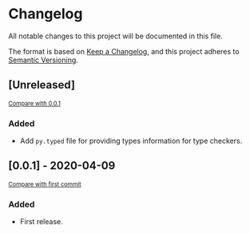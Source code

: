 # Changelog
All notable changes to this project will be documented in this file.

The format is based on [Keep a Changelog](https://keepachangelog.com/en/1.0.0/),
and this project adheres to [Semantic Versioning](https://semver.org/spec/v2.0.0.html).

## [Unreleased]

<small>[Compare with 0.0.1](https://github.com/nsidnev/edgeql-queries/compare/0.0.1...HEAD)</small>

### Added

* Add `py.typed` file for providing types information for type checkers.

## [0.0.1] - 2020-04-09

<small>[Compare with first commit](https://github.com/nsidnev/edgeql-queries/compare/8ccbf7955a1e158f58a978b18e662c9bf137f5a5...0.0.1)</small>

### Added

* First release.
